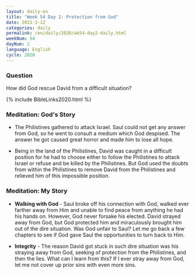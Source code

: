 ```yaml
---
layout: daily-en
title: "Week 54 Day 2: Protection from God"
date: 2021-1-12 
categories: daily
permalink: /en/daily/2020/wk54-day2-daily.html
weekNum: 54
dayNum: 2
language: English
cycle: 2020
---
```


### Question     
How did God rescue David from a difficult situation?

{% include BibleLinks2020.html %} 

### Meditation: God's Story   
+ The Philistines gathered to attack Israel. Saul could not get any answer from God, so he went to consult a medium which God despised. The answer he got caused great horror and made him to lose all hope. 

+ Being in the land of the Philistines, David was caught in a difficult position for he had to choose either to follow the Philistines to attack Israel or refuse and be killed by the Philistines. But God used the doubts from within the Philistines to remove David from the Philistines and relieved him of this impossible position. 

### Meditation: My Story   
+ **Walking with God** - Saul broke off his connection with God, walked ever farther away from Him and unable to find peace from anything he had his hands on. However, God never forsake his elected. David strayed away from God, but God protected him and miraculously brought him out of the dire situation. Was God unfair to Saul? Let me go back a few chapters to see if God gave Saul the opportunities to turn back to Him. 

+ **Integrity** - The reason David got stuck in such dire situation was his straying away from God, seeking of protection from the Philistines, and then the lies. What can I learn from this? If I ever stray away from God, let me not cover up prior sins with even more sins. 
